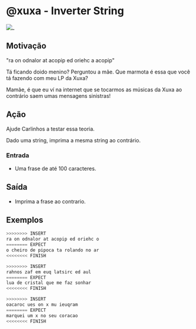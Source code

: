 # @xuxa - Inverter String

![_](cover.jpg)

## Motivação

"ra on odnalor at acopip ed oriehc a acopip"

Tá ficando doido menino? Perguntou a mãe. Que marmota é essa que você tá fazendo com meu LP da Xuxa?

Mamãe, é que eu ví na internet que se tocarmos as músicas da Xuxa ao contrário saem umas mensagens sinistras!

## Ação

Ajude Carlinhos a testar essa teoria.

Dado uma string, imprima a mesma string ao contrário.

### Entrada

* Uma frase de até 100 caracteres.

## Saída

* Imprima a frase ao contrario.

## Exemplos

``` py
>>>>>>>> INSERT
ra on odnalor at acopip ed oriehc o
======== EXPECT
o cheiro de pipoca ta rolando no ar
<<<<<<<< FINISH
```

```py
>>>>>>>> INSERT
rahnos zaf em euq latsirc ed aul
======== EXPECT
lua de cristal que me faz sonhar
<<<<<<<< FINISH
```

```py
>>>>>>>> INSERT
oacaroc ues on x mu ieuqram
======== EXPECT
marquei um x no seu coracao
<<<<<<<< FINISH
```
